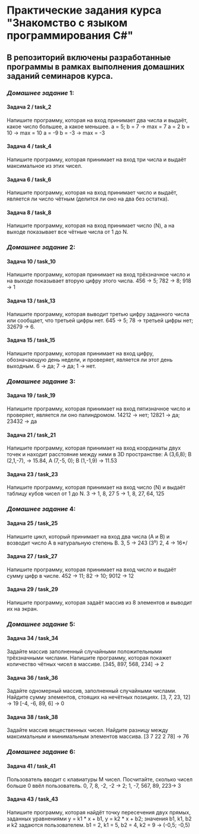 # Практические задания курса "**Знакомство с языком программирования С#**"
## В репозиторий включены разработанные программы в рамках выполнения домашних заданий семинаров курса.
### *Домашнее задание* 1:
#### Задача 2 / task_2
Напишите программу, которая на вход принимает два числа и выдаёт, какое число большее, а какое меньшее.
a = 5; b = 7 -> max = 7
a = 2 b = 10 -> max = 10
a = -9 b = -3 -> max = -3
#### Задача 4 / task_4
Напишите программу, которая принимает на вход три числа и выдаёт максимальное из этих чисел.
#### Задача 6 / task_6
Напишите программу, которая на вход принимает 
число и выдаёт, является ли число чётным (делится ли оно на два без остатка).
#### Задача 8 / task_8
Напишите программу, которая на вход принимает число (N), а на выходе показывает все чётные числа от 1 до N.
### *Домашнее задание* 2:
#### Задача 10 / task_10
Напишите программу, которая принимает на вход трёхзначное число
и на выходе показывает вторую цифру этого числа.
456 -> 5; 782 -> 8; 918 -> 1
#### Задача 13 / task_13
Напишите программу, которая выводит третью цифру заданного числа или сообщает, что третьей цифры нет.
645 -> 5; 78 -> третьей цифры нет; 32679 -> 6.
#### Задача 15 / task_15
Напишите программу, которая принимает на вход цифру, обозначающую день недели, и проверяет, является ли этот день выходным.
6 -> да; 7 -> да; 1 -> нет.
### *Домашнее задание* 3:
#### Задача 19 / task_19
Напишите программу, которая принимает на вход пятизначное число и проверяет, является ли оно палиндромом. 14212 -> нет; 12821 -> да; 23432 -> да
#### Задача 21 / task_21
Напишите программу, которая принимает на вход координаты двух точек и находит расстояние между ними в 3D пространстве: A (3,6,8); B (2,1,-7), -> 15.84, A (7,-5, 0); B (1,-1,9) -> 11.53
#### Задача 23 / task_23
Напишите программу, которая принимает на вход число (N) и выдаёт таблицу кубов чисел от 1 до N.
3 -> 1, 8, 27
5 -> 1, 8, 27, 64, 125
### *Домашнее задание* 4:
#### Задача 25 / task_25
Напишите цикл, который принимает на вход два числа (A и B) и возводит число A в натуральную степень B.
3, 5 -> 243 (3⁵)
2, 4 -> 16*/
#### Задача 27 / task_27
Напишите программу, которая принимает на вход число и выдаёт сумму цифр в числе.
452 -> 11; 82 -> 10; 9012 -> 12
#### Задача 29 / task_29
Напишите программу, которая задаёт массив из 8 элементов и выводит их на экран.
### *Домашнее задание* 5:
#### Задача 34 / task_34
Задайте массив заполненный случайными положительными трёхзначными числами. Напишите программу, которая покажет количество чётных чисел в массиве.
[345, 897, 568, 234] -> 2
#### Задача 36 / task_36
Задайте одномерный массив, заполненный случайными числами. Найдите сумму элементов, стоящих на нечётных позициях.
[3, 7, 23, 12] -> 19
[-4, -6, 89, 6] -> 0
#### Задача 38 / task_38
Задайте массив вещественных чисел. Найдите разницу между максимальным и минимальным элементов массива.
[3 7 22 2 78] -> 76
### *Домашнее задание* 6:
#### Задача 41 / task_41
Пользователь вводит с клавиатуры M чисел. Посчитайте, сколько чисел больше 0 ввёл пользователь.
0, 7, 8, -2, -2 -> 2; 1, -7, 567, 89, 223-> 3
#### Задача 43 / task_43
Напишите программу, которая найдёт точку пересечения двух прямых, заданных уравнениями y = k1 * x + b1, y = k2 * x + b2;  значения b1, k1, b2 и k2 задаются пользователем.
 b1 = 2, k1 = 5, b2 = 4, k2 = 9 -> (-0,5; -0,5)